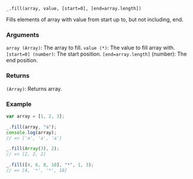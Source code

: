 ```
_.fill(array, value, [start=0], [end=array.length])
```

Fills elements of array with value from start up to, but not including, end.

### Arguments

`array (Array)`: The array to fill.
`value (*)`: The value to fill array with.
`[start=0] (number)`: The start position.
`[end=array.length]` (number): The end position.

### Returns

`(Array)`: Returns array.

### Example

```javascript
var array = [1, 2, 3];

_.fill(array, "a");
console.log(array);
// => ['a', 'a', 'a']

_.fill(Array(3), 2);
// => [2, 2, 2]

_.fill([4, 6, 8, 10], "*", 1, 3);
// => [4, '*', '*', 10]
```
